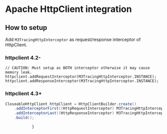 # Apache HttpClient integration

## How to setup

Add `M3TracingHttpInterceptor` as request/response interceptor of HttpClient.

### httpclient 4.2-

```java:
// CAUTION: Must setup as BOTH interceptor otherwise it may cause memory leak.
httpclient.addRequestInterceptor(M3TracingHttpInterceptor.INSTANCE);
httpclient.addResponseInterceptor(M3TracingHttpInterceptor.INSTANCE);
```

### httpclient 4.3+

```java
CloseableHttpClient httpClient = HttpClientBuilder.create()
    .addInterceptorFirst((HttpRequestInterceptor) M3TracingHttpInterceptor.getINSTANCE())
    .addInterceptorLast((HttpResponseInterceptor) M3TracingHttpInterceptor.getINSTANCE())
    .build();
```
                }
